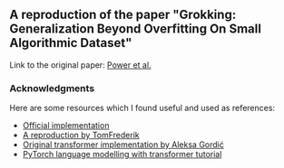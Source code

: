 ## A reproduction of the paper "Grokking: Generalization Beyond Overfitting On Small Algorithmic Dataset"

Link to the original paper: [Power et al.](https://arxiv.org/abs/2201.02177)

### Acknowledgments

Here are some resources which I found useful and used as references:

  * [Official implementation](https://github.com/openai/grok)
  * [A reproduction by TomFrederik](https://github.com/TomFrederik/grokking)
  * [Original transformer implementation by Aleksa Gordić](https://github.com/gordicaleksa/pytorch-original-transformer)
  * [PyTorch language modelling with transformer tutorial](https://pytorch.org/tutorials/beginner/transformer_tutorial.html)
